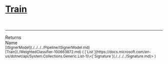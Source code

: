 # [Train](./WeightedClassifier-100663872.md)


<br>
<hr>
Returns<img width=550/>Name
<br>
<sub>[ISignerModel](./../../../Pipeline/ISignerModel.md)</sub><img width=500/><sub>[Train](./WeightedClassifier-100663872.md) ( [`List`](https://docs.microsoft.com/en-us/dotnet/api/System.Collections.Generic.List-1)\<[`Signature`](./../../../Signature.md)> )</sub><br>


